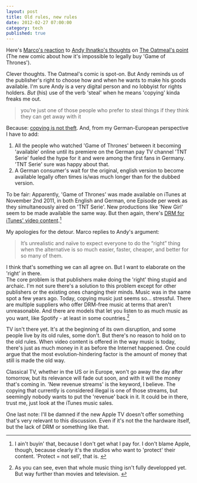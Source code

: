 ```yaml
---
layout: post
title: Old rules, new rules
date: 2012-02-27 07:00:00
category: tech
published: true
---
```

Here's [Marco's reaction](http://www.marco.org/2012/02/25/right-vs-pragmatic) to [Andy Ihnatko's thoughts](http://ihnatko.com/2012/02/20/heavy-hangs-the-bandwidth-that-torrents-the-crown/) on [The Oatmeal's point](http://theoatmeal.com/comics/game_of_thrones) (The new comic about how it's impossible to legally buy 'Game of Thrones'). 

Clever thoughts. The Oatmeal's comic is spot-on. But Andy reminds us of the publisher's right to choose how and when he wants to make his goods available. I'm sure Andy is a very digital person and no lobbyist for rights holders. *But* (his) use of the verb 'steal' when he means 'copying' kinda freaks me out. 

> you’re just one of those people who prefer to steal things if they think they can get away with it

Because: [copying is not theft](http://www.youtube.com/watch?v=IeTybKL1pM4&feature=youtube_gdata_player). And, from my German-European perspective I have to add:

1. All the people who watched 'Game of Thrones' between it becoming 'available' online until its premiere on the German pay TV channel 'TNT Serie' fueled the hype for it and were among the first fans in Germany. 'TNT Serie' sure was happy about that.
2. A German consumer's wait for the original, english version to become available legally often times is/was much longer than for the dubbed version.

To be fair: Apparently, 'Game of Thrones' was made available on iTunes at November 2nd 2011, in both English and German, one Episode per week as they simultaneously aired on 'TNT Serie'. New productions like 'New Girl' seem to be made available the same way. But then again, there's [DRM for iTunes' video content](http://gigaom.com/2011/06/08/apple-icloud-drm/).[<sup id="fn1b">1</sup>](#fn1)

My apologies for the detour. Marco replies to Andy's argument:

> It’s unrealistic and naïve to expect everyone to do the “right” thing when the alternative is so much easier, faster, cheaper, and better for so many of them.

I think that's something we can all agree on. But I want to elaborate on the 'right' in there.  
The core problem is that publishers make doing the 'right' thing stupid and archaic. I'm not sure there's a solution to this problem except for other publishers or the existing ones changing their minds. Music was in the same spot a few years ago. Today, copying music just seems so... stressful. There are multiple suppliers who offer DRM-free music at terms that aren't unreasonable. And there are models that let you listen to as much music as you want, like Spotify - at least in some countries.[<sup id="fn2b">2</sup>](#fn2)

TV isn't there yet. It's at the beginning of its own disruption, and some people live by its old rules, some don't. But there's no reason to hold on to the old rules. When video content is offered in the way music is today, there's just as much money in it as before the Internet happened. One could argue that the most evolution-hindering factor is the amount of money that still is made the old way. 

Classical TV, whether in the US or in Europe, won't go away the day after tomorrow, but its relevance will fade out soon, and with it will the money that's coming in. 'New revenue streams' is the keyword, I believe. The copying that currently is considered illegal is one of those streams, but seemingly nobody wants to put the 'revenue' back in it. It could be in there, trust me, just look at the iTunes music sales.

One last note: I'll be damned if the new Apple TV doesn't offer something that's very relevant to this discussion. Even if it's not the the hardware itself, but the lack of DRM or something like that.
</div>


---

1. <span id="fn1">I ain't buyin' that, because I don't get what I pay for. I don't blame Apple, though, because clearly it's the studios who want to 'protect' their content. 'Protect = not sell', that is.</span> [&#8617;](#fn1b)

2. <span id="fn2">As you can see, even that whole music thing isn't fully developped yet. But way further than movies and television.</span> [&#8617;](#fn2b)

